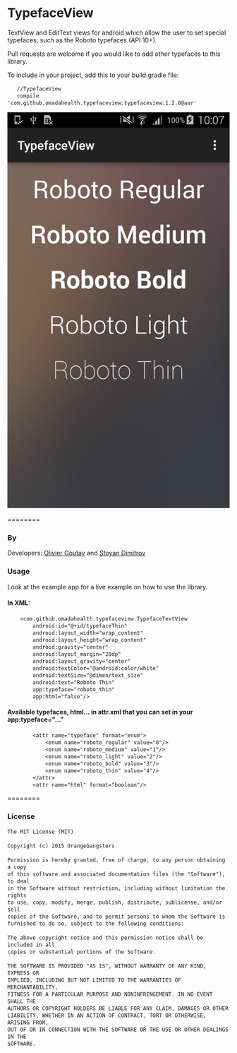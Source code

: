 TypefaceView
================

TextView and EditText views for android which allow the user to set special typefaces; such as the Roboto typefaces (API 10+). 

Pull requests are welcome if you would like to add other typefaces to this library.

To include in your project, add this to your build.gradle file:

```
   //TypefaceView
   compile 'com.github.omadahealth.typefaceview:typefaceview:1.2.0@aar'
```
![Image](app/src/main/res/raw/github_img.png)

========
### By
Developers:
        [Olivier Goutay](https://github.com/olivierg13) and [Stoyan Dimitrov](https://github.com/StoyanD)

### Usage

Look at the example app for a live example on how to use the library.

#### In XML:

```
    <com.github.omadahealth.typefaceview.TypefaceTextView
        android:id="@+id/typefaceThin"
        android:layout_width="wrap_content"
        android:layout_height="wrap_content"
        android:gravity="center"
        android:layout_margin="20dp"
        android:layout_gravity="center"
        android:textColor="@android:color/white"
        android:textSize="@dimen/text_size"
        android:text="Roboto Thin"
        app:typeface="roboto_thin"
        app:html="false"/>
```

#### Available typefaces, html... in attr.xml that you can set in your app:typeface="..."

```
        <attr name="typeface" format="enum">
            <enum name="roboto_regular" value="0"/>
            <enum name="roboto_medium" value="1"/>
            <enum name="roboto_light" value="2"/>
            <enum name="roboto_bold" value="3"/>
            <enum name="roboto_thin" value="4"/>
        </attr>
        <attr name="html" format="boolean"/>
```
========

### License

```
The MIT License (MIT)

Copyright (c) 2015 OrangeGangsters

Permission is hereby granted, free of charge, to any person obtaining a copy
of this software and associated documentation files (the "Software"), to deal
in the Software without restriction, including without limitation the rights
to use, copy, modify, merge, publish, distribute, sublicense, and/or sell
copies of the Software, and to permit persons to whom the Software is
furnished to do so, subject to the following conditions:

The above copyright notice and this permission notice shall be included in all
copies or substantial portions of the Software.

THE SOFTWARE IS PROVIDED "AS IS", WITHOUT WARRANTY OF ANY KIND, EXPRESS OR
IMPLIED, INCLUDING BUT NOT LIMITED TO THE WARRANTIES OF MERCHANTABILITY,
FITNESS FOR A PARTICULAR PURPOSE AND NONINFRINGEMENT. IN NO EVENT SHALL THE
AUTHORS OR COPYRIGHT HOLDERS BE LIABLE FOR ANY CLAIM, DAMAGES OR OTHER
LIABILITY, WHETHER IN AN ACTION OF CONTRACT, TORT OR OTHERWISE, ARISING FROM,
OUT OF OR IN CONNECTION WITH THE SOFTWARE OR THE USE OR OTHER DEALINGS IN THE
SOFTWARE.
```

